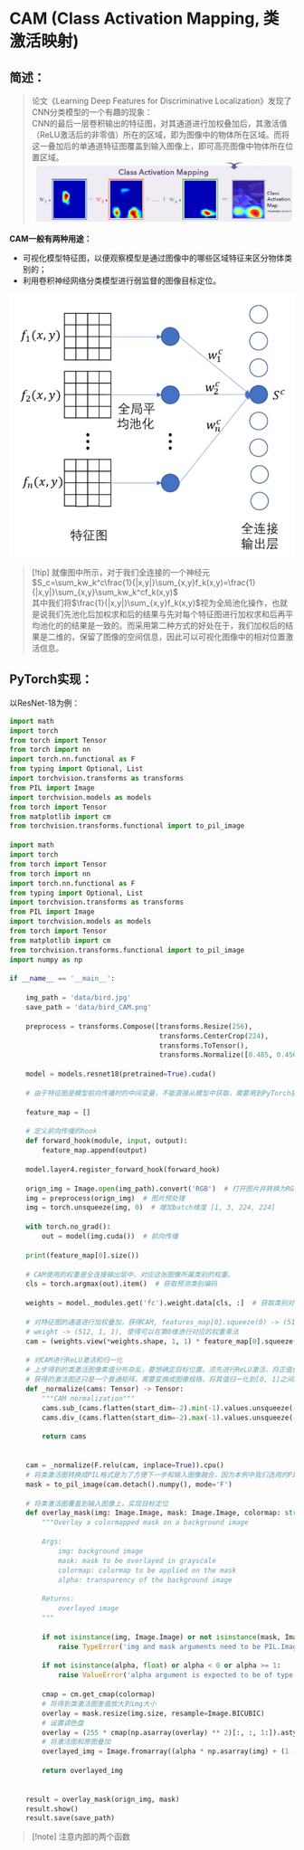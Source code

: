 # CAM (Class Activation Mapping, 类激活映射)

## 简述：

> 论文《Learning Deep Features for Discriminative Localization》发现了CNN分类模型的一个有趣的现象：<br>CNN的最后一层卷积输出的特征图，对其通道进行加权叠加后，其激活值（ReLU激活后的非零值）所在的区域，即为图像中的物体所在区域。而将这一叠加后的单通道特征图覆盖到输入图像上，即可高亮图像中物体所在位置区域。
![Alt text](image.png)

**CAM一般有两种用途：**

- 可视化模型特征图，以便观察模型是通过图像中的哪些区域特征来区分物体类别的；
- 利用卷积神经网络分类模型进行弱监督的图像目标定位。

![Alt text](image-1.png)

>[!tip] 就像图中所示，对于我们全连接的一个神经元$S_c=\sum_kw_k^c\frac{1}{|x,y|}\sum_{x,y}f_k(x,y)=\frac{1}{|x,y|}\sum_{x,y}\sum_kw_k^cf_k(x,y)$<br> 其中我们将$\frac{1}{|x,y|}\sum_{x,y}f_k(x,y)$视为全局池化操作，也就是说我们先池化后加权求和后的结果与先对每个特征图进行加权求和后再平均池化的的结果是一致的。而采用第二种方式的好处在于，我们加权后的结果是二维的，保留了图像的空间信息，因此可以可视化图像中的相对位置激活信息。

## PyTorch实现：

以ResNet-18为例：
```python
import math
import torch
from torch import Tensor
from torch import nn
import torch.nn.functional as F
from typing import Optional, List
import torchvision.transforms as transforms
from PIL import Image
import torchvision.models as models
from torch import Tensor
from matplotlib import cm
from torchvision.transforms.functional import to_pil_image

import math
import torch
from torch import Tensor
from torch import nn
import torch.nn.functional as F
from typing import Optional, List
import torchvision.transforms as transforms
from PIL import Image
import torchvision.models as models
from torch import Tensor
from matplotlib import cm
from torchvision.transforms.functional import to_pil_image
import numpy as np

if __name__ == '__main__':

    img_path = 'data/bird.jpg'
    save_path = 'data/bird_CAM.png'

    preprocess = transforms.Compose([transforms.Resize(256),
                                     transforms.CenterCrop(224),
                                     transforms.ToTensor(),
                                     transforms.Normalize([0.485, 0.456, 0.406], [0.229, 0.224, 0.225])])

    model = models.resnet18(pretrained=True).cuda()

    # 由于特征图是模型前向传播时的中间变量，不能直接从模型中获取，需要用到PyTorch提供的hook工具

    feature_map = []

    # 定义前向传播的hook
    def forward_hook(module, input, output):
        feature_map.append(output)

    model.layer4.register_forward_hook(forward_hook)

    orign_img = Image.open(img_path).convert('RGB')  # 打开图片并转换为RGB模型
    img = preprocess(orign_img)  # 图片预处理
    img = torch.unsqueeze(img, 0)  # 增加batch维度 [1, 3, 224, 224]

    with torch.no_grad():
        out = model(img.cuda())  # 前向传播

    print(feature_map[0].size())

    # CAM使用的权重是全连接输出层中，对应这张图像所属类别的权重。
    cls = torch.argmax(out).item()  # 获取预测类别编码

    weights = model._modules.get('fc').weight.data[cls, :]  # 获取类别对应的权重

    # 对特征图的通道进行加权叠加，获得CAM, features_map[0].squeeze(0) -> (512, 7, 7) -> (7, 7)
    # weight -> (512, 1, 1), 使得可以在第0维进行对应的权重乘法
    cam = (weights.view(*weights.shape, 1, 1) * feature_map[0].squeeze(0)).sum(0)

    # 对CAM进行ReLU激活和归一化
    # 上步得到的类激活图像素值分布杂乱，要想确定目标位置，须先进行ReLU激活，将正值保留，负值置零。像素值正值所在的（一个或多个）区域即为目标定位区域。
    # 获得的激活图还只是一个普通矩阵，需要变换成图像规格，将其值归一化到[0, 1]之间。
    def _normalize(cams: Tensor) -> Tensor:
        """CAM normalization"""
        cams.sub_(cams.flatten(start_dim=-2).min(-1).values.unsqueeze(-1).unsqueeze(-1))
        cams.div_(cams.flatten(start_dim=-2).max(-1).values.unsqueeze(-1).unsqueeze(-1))

        return cams


    cam = _normalize(F.relu(cam, inplace=True)).cpu()
    # 将类激活图转换成PIL格式是为了方便下一步和输入图像融合，因为本例中我们选用的PIL库将输入图像打开，选用PIL库也是因为PyTorch处理图像时默认的图像格式是PIL格式的。
    mask = to_pil_image(cam.detach().numpy(), mode='F')

    # 将类激活图覆盖到输入图像上，实现目标定位
    def overlay_mask(img: Image.Image, mask: Image.Image, colormap: str = 'jet', alpha: float = 0.6) -> Image.Image:
        """Overlay a colormapped mask on a background image

        Args:
            img: background image
            mask: mask to be overlayed in grayscale
            colormap: colormap to be applied on the mask
            alpha: transparency of the background image

        Returns:
            overlayed image
        """

        if not isinstance(img, Image.Image) or not isinstance(mask, Image.Image):
            raise TypeError('img and mask arguments need to be PIL.Image')

        if not isinstance(alpha, float) or alpha < 0 or alpha >= 1:
            raise ValueError('alpha argument is expected to be of type float between 0 and 1')

        cmap = cm.get_cmap(colormap)
        # 将得到类激活图差值放大到img大小
        overlay = mask.resize(img.size, resample=Image.BICUBIC)
        # 设置调色盘
        overlay = (255 * cmap(np.asarray(overlay) ** 2)[:, :, 1:]).astype(np.uint8)
        # 将激活图和原图叠加
        overlayed_img = Image.fromarray((alpha * np.asarray(img) + (1 - alpha) * overlay).astype(np.uint8))

        return overlayed_img


    result = overlay_mask(orign_img, mask)
    result.show()
    result.save(save_path)
```
>[!note] 注意内部的两个函数